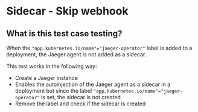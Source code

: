 # Sidecar - Skip webhook
## What is this test case testing?

When the `"app.kubernetes.io/name"="jaeger-operator"` label is added to a deployment,
the Jaeger agent is not added as a sidecar.

This test works in the following way:
* Create a Jaeger instance
* Enables the autoinjection of the Jaeger agent as a sidecar in a deployment but since the
label `"app.kubernetes.io/name"="jaeger-operator"` is set, the sidecar is not created
* Remove the label and check if the sidecar is created
